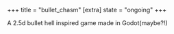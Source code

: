 +++
title = "bullet_chasm"
[extra]
state = "ongoing"
+++

A 2.5d bullet hell inspired game made in Godot(maybe?!)

<!-- more -->
